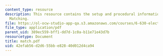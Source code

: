 ```yaml
---
content_type: resource
description: This resource contains the setup and procedural information for Impedance
  Matching.
file: https://ol-ocw-studio-app-qa.s3.amazonaws.com/courses/6-630-electromagnetics-fall-2006/42efab56d2d655bbe82840d012d4ca94_match.pdf
file_type: application/pdf
parent_uid: 389ec559-bff1-dd7d-1c0a-b11e71e43d7b
resourcetype: Document
title: match.pdf
uid: 42efab56-d2d6-55bb-e828-40d012d4ca94
---
```

